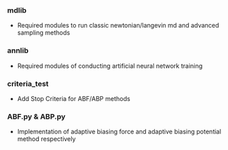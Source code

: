 ### mdlib 
* Required modules to run classic newtonian/langevin md and advanced sampling methods
### annlib
* Required modules of conducting artificial neural network training
### criteria_test
* Add Stop Criteria for ABF/ABP methods
### ABF.py & ABP.py
* Implementation of adaptive biasing force and adaptive biasing potential method respectively
